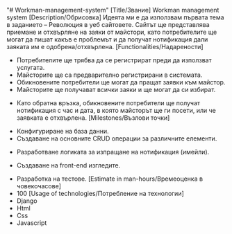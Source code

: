 "# Workman-management-system" 
[Title/Звание]
Workman management system
[Description/Обрисовка]
Идеята ми е да използвам първата тема в заданието – Революция в уеб сайтовете. Сайтът ще представлява приемане и отхвърляне на заяки от майстори, като потребителите ще могат да пишат какъв е проблемът и да получат нотификация дали заяката им е одобрена/отхвърлена.
[Functionalities/Надарености]
+	Потребителите ще трябва да се регистрират преди да използват услугата.
+	Mайсторите ще са предварително регистрирани в системата.
+	Обикновените потребители ще могат да пращат заявки към майстор.
+	Майсторите ще получават всички заяки и ще могат да си избират.
-	Като обратна връзка, обикновените потребители ще получат нотификация с час и дата, в която майсторът ще ги посети, или че заявката е отхвърлена.
[Milestones/Възлови точки]
+	Конфигуриране на база данни.
+	Създаване на основните CRUD операции за различните елементи.
-	Разработване логиката за изпращане на нотификация (имейли).
+	Създаване на front-end изгледите.
-	Разработка на тестове.
[Estimate in man-hours/Времеоценка в човекочасове]
-	100
[Usage of technologies/Потребление на технологии]
-	Django
-	Html
-	Css
-	Javascript
